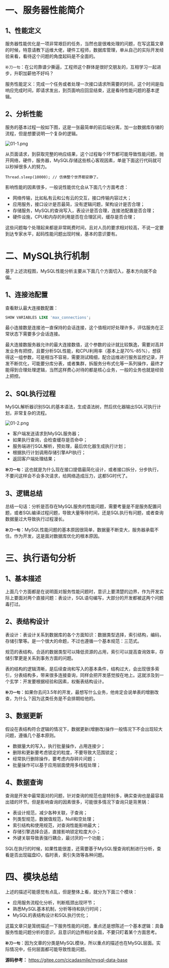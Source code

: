 # 一、服务器性能简介

## 1、性能定义

服务器性能优化是一项非常艰巨的任务，当然也是很难处理的问题，在写这篇文章的时候，特意请教下运维大佬，硬件工程师，数据库管理，单从自己的实际开发经验来看，看待这个问题的角度起码是不全面的。

`补刀一句`：在公司靠谱少撕逼，工程师这个群体是很好交朋友的，互相学习一起进步，升职加薪他不好吗？

服务性能定义：完成一个任务或者处理一次接口请求所需要的时间，这个时间是指响应完成时间，即请求发出，到页面响应回显结束，这是看待性能问题的基本逻辑。

## 2、分析性能

服务的基本过程一般如下图，这是一张最简单的前后端分离，加一台数据库存储的流程，但是想要说明一个复杂的逻辑。

![](https://images.gitee.com/uploads/images/2022/0213/221758_e719e654_5064118.png "01-1.png")

从页面请求，到获取完整的响应结果，这个过程每个环节都可能导致性能问题，抛开网络，硬件，服务器，MySQL存储这些核心客观因素，单是下面这行代码就可以秒掉很多人的努力。

```
Thread.sleep(10000); // 仿佛整个世界都安静了。
```

影响性能的因素很多，一般说性能优化会从下面几个方面考虑：

- 网络传输，比如私有云和公有云的交互，接口传输内容过大；
- 应用服务，接口设计是否最简，没有逻辑问题，架构设计是否合理；
- 存储服务，MySQL的查询写入，表设计是否合理，连接池配置是否合理；
- 硬件设施，CPU和内存的利用是否在合理区间，缓存是否合理；

这些问题每个处理起来都是非常耗费时间，且对人员的要求相对较高，不说一定要到达专家水平，起码性能问题出现时候，基本的意识要有。

# 二、MySQL执行机制

基于上述流程图，MySQL性能分析主要从下面几个方面切入，基本方向就不会偏。

## 1、连接池配置

查看默认最大连接数配置：

```sql
SHOW VARIABLES LIKE 'max_connections';
```

最小连接数是连接池一直保持的会话连接，这个值相对好处理许多，评估服务在正常状态下需要多少会话连接。

最大连接数服务器允许的最大连接数值，这个参数的设计就比较飘逸，需要对高并发业务有把控，且要分析SQL性能，和CPU利用率（基本上是70%-85%），想获得这一组参数，可是相当不容易，需要测试精细，配合运维进行服务监控记录，开发不断优化，可能要分库分表，或者集群，拆服务分布式化等一系列操作，最终才能得到合理处理逻辑，当然这样费心对待的都是核心业务，一般的业务也就是经验上把控。

## 2、SQL执行过程

MySQL解析器识别SQL的基本语法，生成语法树，然后优化器输出SQL可执行计划，非常复杂的流程。

![](https://images.gitee.com/uploads/images/2022/0213/221821_0d7d0614_5064118.png "01-2.png")

- 客户端发送请求到MySQL服务器；
- 如果执行查询，会检查缓存是否命中；
- 服务端进行SQL解析，预处理，最后优化器生成执行计划；
- 根据执行计划调用存储引擎API执行；
- 返回客户端处理结果；

**`补刀一句`**：这也就是为什么现在接口提倡最简化设计，或者接口拆分，分步执行，不要问这样会不会多次请求，给网络造成压力，这都5G时代了。

## 3、逻辑总结

总结一句话：分析是否存在MySQL服务的性能问题，需要考量是不是服务配置问题，或者SQL编译过程问题，导致大量等待时间，还是SQL执行有问题，或者查询数据量过大导致执行过程漫长。

**`补刀一句`**：MySQL性能问题的基本原因很简单，数据量不断变大，服务器承载不住。作为开发，这是面对数据库优化的根本原因。

# 三、执行语句分析

## 1、基本描述

上面几个方面都是在说明面对服务性能问题时，意识上要清楚的边界，作为开发实际上要面对两个直接问题：表设计，SQL语句编写，大部分的开发都被这两个问题毒打过。

## 2、表结构设计

表设计：表设计关系到数据库的各个方面知识：数据类型选择，索引结构，编码，存储引擎等。是一个很大的命题，不过也遵循一个基本规范：三范式。

规范的表结构，合适的数据类型可以降低资源的占用，索引可以提高查询效率，存储引擎更是关系到事务方面的问题。

表的结构的逻辑清晰，是后续查询和写入的基本条件，结构过大，会出现很多索引，分表结构多，带来很多连接查询，同样会把开发感觉按在地上。这就涉及到一个玄学：开发要根据经验和因素，权衡表结构设计。

**`补刀一句`**：如果你去问3.5年的开发，最想写什么业务，他肯定会说单表的增删改查，为什么？因为这类任务是不会排期给他的。

## 3、数据更新

假设在表结构符合逻辑的情况下，数据更新(增删改)操作一般情况下不会出现较大问题，遵循几个基本原则。

- 数据量大的写入，执行批量操作，占用连接少；
- 删除和更新要考虑锁定的粒度，不要导致大范围锁定；
- 经常执行删除操作，要考虑内存碎片问题；
- 批量操作可以基于应用层面使用多线程处理；

## 4、数据查询

查询是开发中最常面对的问题，针对查询的规范也是特别多，确实查询也是最容易出错的环节。但是影响查询的因素很多，可能很多情况下查询只是背黑锅：

- 表设计规范，减少各种关联，子查询；
- 列类型规范，数据值规范，Null和空处理；
- 索引结构和使用规范，对查询性能影响最大；
- 存储引擎选择合适，直接影响锁定粒度大小；
- 外键关联导致表强行耦合，最讨厌的一个功能；

SQL在执行的时候，如果性能很差，还需要基于MySQL慢查询机制进行分析，查看是否出现磁盘IO，临时表，索引失效等各种问题。

# 四、模块总结

上述的描述可能感觉有点乱，但是整体上看，就分为下面三个模块：

- 应用服务流程化分析，判断瓶颈出现环节；
- 熟悉MySQL基本机制，分析等待和执行时间；
- MySQL的表结构设计和SQL执行优化；

这篇文章只是笼统描述一下服务性能的问题，重点还是想陈述一个基本逻辑：具备服务性能问题分析的意识，且意识的边界相对全面，不要只盯着某个方面思考。

**`补刀一句`**：因为文章的分类是MySQL模块，所以重点的描述也在MySQL层面。实际情况中，任何层面都可能导致性能问题。

**源码参考：** https://gitee.com/cicadasmile/mysql-data-base
